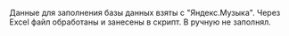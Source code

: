 Данные для заполнения базы данных взяты с "Яндекс.Музыка". Через Excel файл обработаны и занесены в скрипт. В ручную не заполнял.
